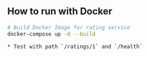 ## How to run with Docker

```bash
# Build Docker Image for rating service
docker-compose up -d --build

* Test with path `/ratings/1` and `/health`